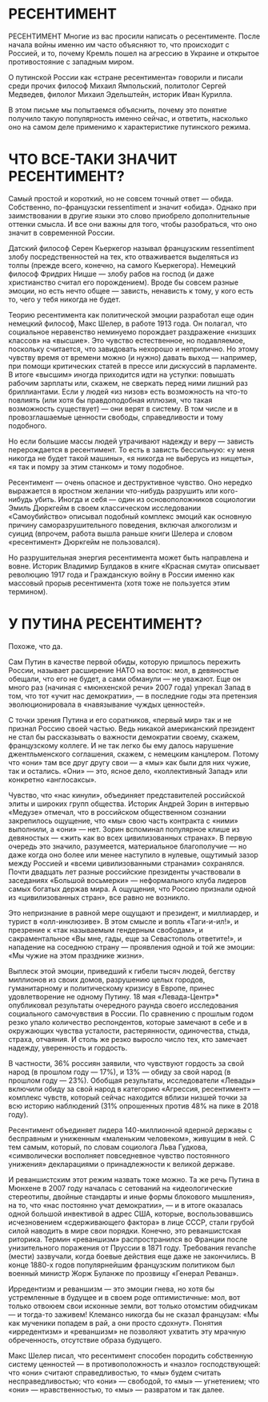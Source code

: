 # РЕСЕНТИМЕНТ

РЕСЕНТИМЕНТ
Многие из вас просили написать о ресентименте. После начала войны именно им часто объясняют то, что происходит с Россией, и то, почему Кремль пошел на агрессию в Украине и открытое противостояние с западным миром.

О путинской России как «стране ресентимента» говорили и писали среди прочих философ Михаил Ямпольский, политолог Сергей Медведев, филолог Михаил Эдельштейн, историк Иван Курилла.

В этом письме мы попытаемся объяснить, почему это понятие получило такую популярность именно сейчас, и ответить, насколько оно на самом деле применимо к характеристике путинского режима.

# ЧТО ВСЕ-ТАКИ ЗНАЧИТ РЕСЕНТИМЕНТ?
Самый простой и короткий, но не совсем точный ответ — обида. Собственно, по-французски ressentiment и значит «обида». Однако при заимствовании в другие языки это слово приобрело дополнительные оттенки смысла. И все они важны для того, чтобы разобраться, что оно значит в современной России.

Датский философ Серен Кьеркегор называл французским ressentiment злобу посредственностей на тех, кто отваживается выделяться из толпы (прежде всего, конечно, на самого Кьеркегора). Немецкий философ Фридрих Ницше — злобу рабов на господ (и даже христианство считал его порождением). Вроде бы совсем разные эмоции, но есть нечто общее — зависть, ненависть к тому, у кого есть то, чего у тебя никогда не будет.

Теорию ресентимента как политической эмоции разработал еще один немецкий философ, Макс Шелер, в работе 1913 года. Он полагал, что социальное неравенство неминуемо порождает раздражение «низших классов» на «высшие». Это чувство естественное, но подавляемое, поскольку считается, что завидовать нехорошо и неприлично. Но этому чувству время от времени можно (и нужно) давать выход — например, при помощи критических статей в прессе или дискуссий в парламенте. В итоге «высшим» иногда приходится идти на уступки: повышать рабочим зарплаты или, скажем, не сверкать перед ними лишний раз бриллиантами. Если у людей «из низов» есть возможность на что-то повлиять (или хотя бы правдоподобная иллюзия, что такая возможность существует) — они верят в систему. В том числе и в провозглашаемые ценности свободы, справедливости и тому подобного.

Но если большие массы людей утрачивают надежду и веру — зависть перерождается в ресентимент. То есть в зависть бессильную: «у меня никогда не будет такой машины», «я никогда не выберусь из нищеты», «я так и помру за этим станком» и тому подобное.

Ресентимент — очень опасное и деструктивное чувство. Оно нередко выражается в яростном желании что-нибудь разрушить или кого-нибудь убить. Иногда и себя — один из основоположников социологии Эмиль Дюркгейм в своем классическом исследовании «Самоубийство» описывал подобный комплекс эмоций как основную причину саморазрушительного поведения, включая алкоголизм и суицид (впрочем, работа вышла раньше книги Шелера и словом «ресентимент» Дюркгейм не пользовался).

Но разрушительная энергия ресентимента может быть направлена и вовне. Историк Владимир Булдаков в книге «Красная смута» описывает революцию 1917 года и Гражданскую войну в России именно как массовый прорыв ресентимента (хотя тоже не пользуется этим термином).

# У ПУТИНА РЕСЕНТИМЕНТ?
Похоже, что да.

Сам Путин в качестве первой обиды, которую пришлось пережить России, называет расширение НАТО на восток: мол, в девяностые обещали, что его не будет, а сами обманули — не уважают. Еще он много раз (начиная с «мюнхенской речи» 2007 года) упрекал Запад в том, что тот «учит нас демократии», — в последние годы эта претензия эволюционировала в «навязывание чуждых ценностей».

С точки зрения Путина и его соратников, «первый мир» так и не признал Россию своей частью. Ведь никакой американский президент не стал бы рассказывать о важности демократии своему, скажем, французскому коллеге. И не так легко бы ему далось нарушение джентльменского соглашения, скажем, с немецким канцлером. Потому что «они» там все друг другу свои — а «мы» как были для них чужие, так и остались. «Они» — это, ясное дело, «коллективный Запад» или конкретно «англосаксы».

Чувство, что «нас кинули», объединяет представителей российской элиты и широких групп общества. Историк Андрей Зорин в интервью «Медузе» отмечал, что в российском общественном сознании закрепилось ощущение, что «мы» свою часть контракта с «ними» выполнили, а «они» — нет. Зорин вспоминал популярное клише из девяностых — «жить как во всех цивилизованных странах». В первую очередь это значило, разумеется, материальное благополучие — но даже когда оно более или менее наступило в нулевые, ощутимый зазор между Россией и «всеми цивилизованными странами» сохранялся. Почти двадцать лет разные российские президенты участвовали в заседаниях «Большой восьмерки» — неформального клуба лидеров самых богатых держав мира. А ощущения, что Россию признали одной из «цивилизованных стран», все равно не возникло.

Это непризнание в равной мере ощущают и президент, и миллиардер, и турист в «олл-инклюзиве». В этом смысле и вопль «Таги-и-ил!», и презрение к «так называемым гендерным свободам», и сакраментальное «Вы мне, гады, еще за Севастополь ответите!», и нападение на соседнюю страну — проявления одной и той же эмоции: «Мы чужие на этом празднике жизни».

Выплеск этой эмоции, приведший к гибели тысяч людей, бегству миллионов из своих домов, разрушению целых городов, гуманитарному и политическому кризису в Европе, принес удовлетворение не одному Путину. 18 мая «Левада-Центр»* опубликовал результаты очередного раунда своего исследования социального самочувствия в России. По сравнению с прошлым годом резко упало количество респондентов, которые замечают в себе и в окружающих чувства усталости, растерянности, одиночества, стыда, страха, отчаяния. И столь же резко выросло число тех, кто замечает надежду, уверенность и гордость.

В частности, 36% россиян заявили, что чувствуют гордость за свой народ (в прошлом году — 17%), и 13% — обиду за свой народ (в прошлом году — 23%). Обобщая результаты, исследователи «Левады» включили обиду за свой народ в категорию «Агрессия, ресентимент» — комплекс чувств, который сейчас находится вблизи низшей точки за всю историю наблюдений (31% опрошенных против 48% на пике в 2018 году).

Ресентимент объединяет лидера 140-миллионной ядерной державы с бесправным и униженным «маленьким человеком», живущим в ней. С тем самым, который, по словам социолога Льва Гудкова, «символически восполняет повседневное чувство постоянного унижения» декларациями о принадлежности к великой державе.

И реваншистским этот режим назвать тоже можно. Та же речь Путина в Мюнхене в 2007 году началась с сетований на «идеологические стереотипы, двойные стандарты и иные формы блокового мышления», на то, что «нас постоянно учат демократии», — и в итоге оказалась одной большой инвективой в адрес США, которые, воспользовавшись исчезновением «сдерживающего фактора» в лице СССР, стали грубой силой наводить в мире свои порядки. Конечно, это реваншистская риторика. Термин «реваншизм» распространился во Франции после унизительного поражения от Пруссии в 1871 году. Требования revanche (мести) зазвучали, когда боевые действия еще даже не закончились. В конце 1880-х годов популярнейшим французским политиком был военный министр Жорж Буланже по прозвищу «Генерал Реванш».

Ирредентизм и реваншизм — это эмоции гнева, но хотя бы устремленные в будущее и в своем роде оптимистичные: мол, вот только отвоюем свои исконные земли, вот только отомстим обидчикам — и тогда-то заживем! Клемансо никогда бы не сказал французам: «Мы как мученики попадем в рай, а они просто сдохнут». Понятия «ирредентизм» и «реваншизм» не позволяют ухватить эту мрачную обреченность, отсутствие образа будущего.

Макс Шелер писал, что ресентимент способен породить собственную систему ценностей — в противоположность и «назло» господствующей: что «они» считают справедливостью, то «мы» будем считать несправедливостью; что «они» — свободой, то «мы» — угнетением; что «они» — нравственностью, то «мы» — развратом и так далее.


